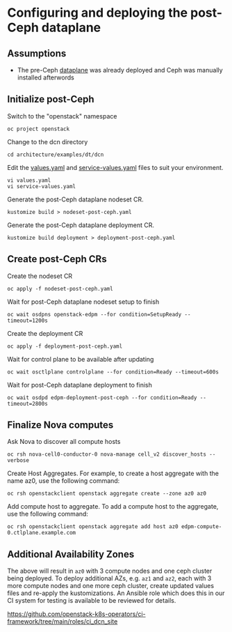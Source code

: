# Configuring and deploying the post-Ceph dataplane

## Assumptions

- The pre-Ceph [dataplane](dataplane-pre-ceph.md) was already deployed and Ceph was manually installed afterwords

## Initialize post-Ceph

Switch to the "openstack" namespace

```shell
oc project openstack
```

Change to the dcn directory

```shell
cd architecture/examples/dt/dcn
```

Edit the [values.yaml](values.yaml) and [service-values.yaml](service-values.yaml)
files to suit your environment.

```shell
vi values.yaml
vi service-values.yaml
```

Generate the post-Ceph dataplane nodeset CR.

```shell
kustomize build > nodeset-post-ceph.yaml
```

Generate the post-Ceph dataplane deployment CR.

```shell
kustomize build deployment > deployment-post-ceph.yaml
```

## Create post-Ceph CRs

Create the nodeset CR

```shell
oc apply -f nodeset-post-ceph.yaml
```

Wait for post-Ceph dataplane nodeset setup to finish

```shell
oc wait osdpns openstack-edpm --for condition=SetupReady --timeout=1200s
```

Create the deployment CR

```shell
oc apply -f deployment-post-ceph.yaml
```

Wait for control plane to be available after updating

```shell
oc wait osctlplane controlplane --for condition=Ready --timeout=600s
```

Wait for post-Ceph dataplane deployment to finish

```shell
oc wait osdpd edpm-deployment-post-ceph --for condition=Ready --timeout=2800s
```

## Finalize Nova computes

Ask Nova to discover all compute hosts

```shell
oc rsh nova-cell0-conductor-0 nova-manage cell_v2 discover_hosts --verbose
```

Create Host Aggregates. For example, to create a host aggregate with the name az0, use the following command:

```shell
oc rsh openstackclient openstack aggregate create --zone az0 az0
```

Add compute host to aggregate. To add a compute host to the aggregate, use the following command:

```shell
oc rsh openstackclient openstack aggregate add host az0 edpm-compute-0.ctlplane.example.com
```

## Additional Availability Zones

The above will result in `az0` with 3 compute nodes and one ceph cluster being deployed. To deploy additional AZs, e.g. `az1` and `az2`, each with 3 more compute nodes and one more ceph cluster, create updated values files and re-apply the kustomizations. An Ansible role which does this in our CI system for testing is available to be reviewed for details.

<https://github.com/openstack-k8s-operators/ci-framework/tree/main/roles/ci_dcn_site>

